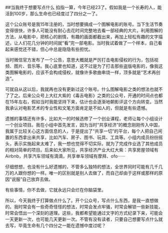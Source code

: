 ##当我终于想要写点什么
掐指一算，今年已经23了。假如我是一个长寿的人，能活到100岁，那么生命也已经度过了四分之一了。    

这个公众账号是我15年注册的，当时想要搞成一个图解电影的账号。当下生活节奏变得很快，许多人可能没有耐心去花时间完整地去看一部经典的大片。利用图解的方法，从电影中，把核心的剧情，有趣的画面都截出来，再加上轻松有趣的文字描述，让人们花几分钟的时间就“看”完一部电影。当时我试着做了一个样本，自己看起来感觉还不错，但心中总是隐隐有些担忧。   

当时微信官方发布了一个公告，意思大概就是严厉打击电影侵权的行为，包括视频、图片、音乐等。我心底里也知道，这不过是为了打击那些盗版电影的，像我这类图解电影的，应该不会构成侵权，就像许多歌曲串烧一样，顶多就是“艺术再创造”。   

可就自从这以后，我就再也没有更新过这个账号。什么图解电影之类的想法也就不了了之。后来公众号上大红大紫的《毒舌电影》之类的公众号，开通的时间点也都在15年左右，假如当时我能坚持下来，估计也会逐渐地朝影评这个方向转变。当然我承认对电影艺术的专业性和文笔方面肯定是不如人的，但就是有些遗憾。    

遗憾的事情还有许多，比如大一的时候选修了一个创业课程，老师让每个小组设计一个创业项目。我在小组中首先发言，因为当时“共享经济”的概念刚刚传入中国，我属于比较关心这方面信息的人，于是提出了“共享一切”的平台，每个人把自己闲置的东西拿出来共享，比如汽车、房子、图书、玩具、工具等。小组内成员纷纷摇头，表示实施起来太难了，我一想也觉得不切实际，就为了完成作业选了其他成员的相对简单的项目。后来如大家所见，共享经济产业大红大紫：共享房屋领域有Airbnb，共享汽车领域有滴滴，共享单车领域有摩拜、ofo······    

仔细想想，也没有什么好遗憾的，不管多么独特的想法，全世界同时可能有几千几万的人跟你想的一样。唯一的区别就是别人去做了，而自己却由于这样或那样的原因“说服”自己放弃去做。   

有些事情，你不去做，它就永远只会烂在你脑袋里。    

所以，今天我终于打算做点什么了。开个公众号，写点什么东西，是我一直想做的。我时常会有一些奇奇怪怪的想法，时常会发点牢骚，时常会解锁一些新技能，时常会悟出一个深刻的道理。这些，我都希望能通过文字的方式纪录下来，可能会一天更新一次，也可能几天更新一次。不管有没有读者，只要自己想要写点什么就去写，毕竟生命有几个四分之一能在遗憾中度过呢？